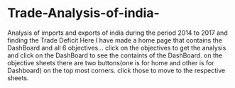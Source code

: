 # Trade-Analysis-of-india-
Analysis of imports and exports of india during the period 2014 to 2017 and finding the Trade Deficit 
Here I have made a home page that contains the DashBoard and all 6 objectives... click on the objectives to get the analysis and click on the DashBoard to see the containts of the DashBoard.
on the objective sheets there are two buttons(one is for home and other is for Dashboard) on the top most corners. click those to move to the respective sheets. 
